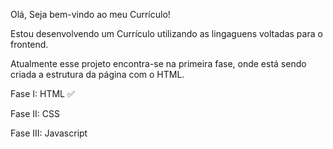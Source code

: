 Olá, Seja bem-vindo ao meu Currículo!

Estou desenvolvendo um Currículo utilizando as lingaguens voltadas para o frontend.

Atualmente esse projeto encontra-se na primeira fase, onde está sendo criada a estrutura da página com o HTML.


Fase I: HTML :white_check_mark:

Fase II: CSS

Fase III: Javascript
